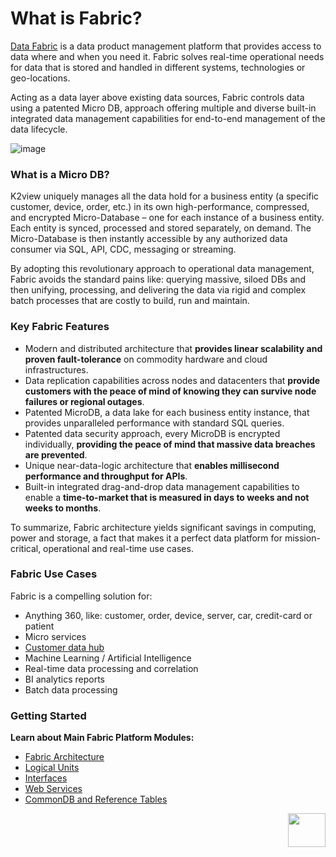 # What is Fabric?

<a href="https://www.k2view.com/products/data-fabric/" target="_blank">Data Fabric</a> is a data product management platform that provides access to data where and when you need it. 
Fabric solves real-time operational needs for data that is stored and handled in different systems, technologies or geo-locations. 

Acting as a data layer above existing data sources, Fabric controls data using a patented Micro DB, approach offering multiple and diverse built-in integrated data management capabilities for end-to-end management of the data lifecycle.


![image](/articles/01_fabric_overview/images/Fabric_Overview.png)


### What is a Micro DB?
K2view uniquely manages all the data hold for a business entity (a specific customer, device, order, etc.) in its own high-performance, compressed, and encrypted Micro-Database – one for each instance of a business entity. Each entity is synced, processed and stored separately, on demand. The Micro-Database is then instantly accessible by any authorized data consumer via SQL, API, CDC, messaging or streaming. 

By adopting this revolutionary approach to operational data management, Fabric avoids the standard pains like: querying massive, siloed DBs and then unifying, processing, and delivering the data via rigid and complex batch processes that are costly to build, run and maintain.

### Key Fabric Features
* Modern and distributed architecture that **provides linear scalability and proven fault-tolerance** on commodity hardware and cloud infrastructures.
* Data replication capabilities across nodes and datacenters that **provide customers with the peace of mind of knowing they can survive node failures or regional outages**.
* Patented MicroDB, a data lake for each business entity instance, that provides unparalleled performance with standard SQL queries.
* Patented data security approach, every MicroDB is encrypted individually, **providing the peace of mind that massive data breaches are prevented**.
* Unique near-data-logic architecture that **enables millisecond performance and throughput for APIs**. 
* Built-in integrated drag-and-drop data management capabilities to enable a **time-to-market that is measured in days to weeks and not weeks to months**.  

To summarize, Fabric architecture yields significant savings in computing, power and storage, a fact that makes it a perfect data platform for mission-critical, operational and real-time use cases. 

### Fabric Use Cases
Fabric is a compelling solution for:
* Anything 360, like: customer, order, device, server, car, credit-card or patient
* Micro services
* <a href="https://www.k2view.com/products/customer-data-hub/" target="_blank">Customer data hub</a>
* Machine Learning / Artificial Intelligence
* Real-time data processing and correlation
* BI analytics reports
* Batch data processing

### Getting Started
**Learn about Main Fabric Platform Modules:**
* [Fabric Architecture](/articles/02_fabric_architecture/01_fabric_architecture_overview.md)  
* [Logical Units](/articles/03_logical_units/01_LU_overview.md)
* [Interfaces](/articles/05_DB_interfaces/01_interfaces_overview.md)
* [Web Services](/articles/15_web_services_and_graphit/01_web_services_overview.md)
* [CommonDB and Reference Tables](/articles/22_reference(commonDB)_tables/01_fabric_commonDB_overview.md)

[<img align="right" width="60" height="54" src="/articles/images/Next.png">](/articles/01_fabric_overview/02_fabric_glossary.md)
